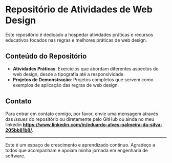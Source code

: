 # Repositório de Atividades de Web Design

Este repositório é dedicado a hospedar atividades práticas e recursos educativos focados nas regras e melhores práticas de web design.

## Conteúdo do Repositório

- **Atividades Práticas**: Exercícios que abordam diferentes aspectos do web design, desde a tipografia até a responsividade.
- **Projetos de Demonstração**: Projetos completos que servem como exemplos de aplicação das regras de web design.

## Contato

Para entrar em contato comigo, por favor, envie uma mensagem através das _issues_ do repositório ou diretamente pelo GitHub ou ainda no meu linkedin **https://www.linkedin.com/in/eduardo-alves-palmeira-da-silva-205bb81b8/**.

---

Este é um espaço de crescimento e aprendizado contínuo. Agradeço a todos que acompanham e apoiam minha jornada em engenharia de software.
